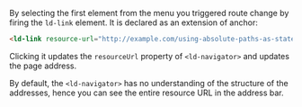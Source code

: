 By selecting the first element from the menu you triggered route change by firing the `ld-link`
element. It is declared as an extension of anchor:

``` html
<ld-link resource-url="http://example.com/using-absolute-paths-as-state">Unmapped base URL</ld-link>
```

Clicking it updates the `resourceUrl` property of `<ld-navigator>` and updates the page
address.

By default, the `<ld-navigator>` has no understanding of the structure of the addresses,
hence you can see the entire resource URL in the address bar.
